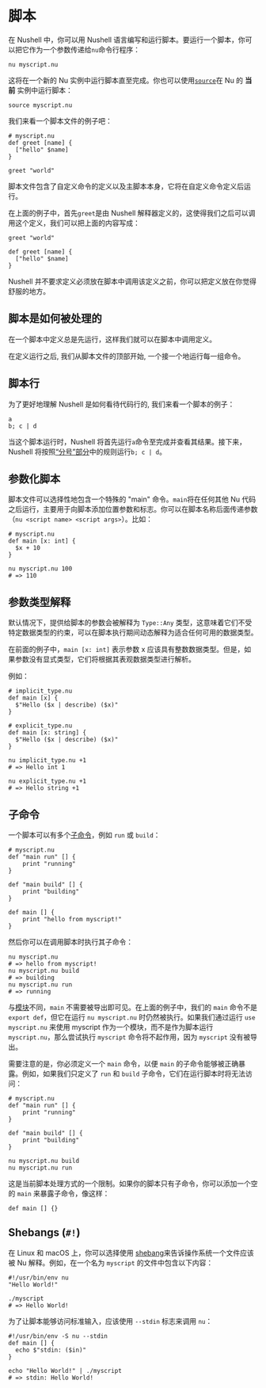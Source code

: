 # 脚本

在 Nushell 中，你可以用 Nushell 语言编写和运行脚本。要运行一个脚本，你可以把它作为一个参数传递给`nu`命令行程序：

```nu
nu myscript.nu
```

这将在一个新的 Nu 实例中运行脚本直至完成。你也可以使用[`source`](/commands/docs/source.md)在 Nu 的 **当前** 实例中运行脚本：

```nu
source myscript.nu
```

我们来看一个脚本文件的例子吧：

```nu
# myscript.nu
def greet [name] {
  ["hello" $name]
}

greet "world"
```

脚本文件包含了自定义命令的定义以及主脚本本身，它将在自定义命令定义后运行。

在上面的例子中，首先`greet`是由 Nushell 解释器定义的，这使得我们之后可以调用这个定义，我们可以把上面的内容写成：

```nu
greet "world"

def greet [name] {
  ["hello" $name]
}
```

Nushell 并不要求定义必须放在脚本中调用该定义之前，你可以把定义放在你觉得舒服的地方。

## 脚本是如何被处理的

在一个脚本中定义总是先运行，这样我们就可以在脚本中调用定义。

在定义运行之后, 我们从脚本文件的顶部开始, 一个接一个地运行每一组命令。

## 脚本行

为了更好地理解 Nushell 是如何看待代码行的, 我们来看一个脚本的例子：

```nu
a
b; c | d
```

当这个脚本运行时，Nushell 将首先运行`a`命令至完成并查看其结果。接下来，Nushell 将按照[“分号”部分](pipelines.html#semicolons)中的规则运行`b; c | d`。

## 参数化脚本

脚本文件可以选择性地包含一个特殊的 "main" 命令。`main`将在任何其他 Nu 代码之后运行，主要用于向脚本添加位置参数和标志。你可以在脚本名称后面传递参数（`nu <script name> <script args>`）。比如：

```nu
# myscript.nu
def main [x: int] {
  $x + 10
}
```

```nu
nu myscript.nu 100
# => 110
```

## 参数类型解释

默认情况下，提供给脚本的参数会被解释为 `Type::Any` 类型，这意味着它们不受特定数据类型的约束，可以在脚本执行期间动态解释为适合任何可用的数据类型。

在前面的例子中，`main [x: int]` 表示参数 x 应该具有整数数据类型。但是，如果参数没有显式类型，它们将根据其表观数据类型进行解析。

例如：

```nu
# implicit_type.nu
def main [x] {
  $"Hello ($x | describe) ($x)"
}

# explicit_type.nu
def main [x: string] {
  $"Hello ($x | describe) ($x)"
}
```

```nu
nu implicit_type.nu +1
# => Hello int 1

nu explicit_type.nu +1
# => Hello string +1
```

## 子命令

一个脚本可以有多个[子命令](custom_commands.html#subcommands)，例如 `run` 或 `build`：

```nu
# myscript.nu
def "main run" [] {
    print "running"
}

def "main build" [] {
    print "building"
}

def main [] {
    print "hello from myscript!"
}
```

然后你可以在调用脚本时执行其子命令：

```nu
nu myscript.nu
# => hello from myscript!
nu myscript.nu build
# => building
nu myscript.nu run
# => running
```

与[模块](modules.html#main)不同，`main` 不需要被导出即可见。在上面的例子中，我们的 `main` 命令不是 `export def`，但它在运行 `nu myscript.nu` 时仍然被执行。如果我们通过运行 `use myscript.nu` 来使用 myscript 作为一个模块，而不是作为脚本运行 `myscript.nu`，那么尝试执行 `myscript` 命令将不起作用，因为 `myscript` 没有被导出。

需要注意的是，你必须定义一个 `main` 命令，以便 `main` 的子命令能够被正确暴露。例如，如果我们只定义了 `run` 和 `build` 子命令，它们在运行脚本时将无法访问：

```nu
# myscript.nu
def "main run" [] {
    print "running"
}

def "main build" [] {
    print "building"
}
```

```nu
nu myscript.nu build
nu myscript.nu run
```

这是当前脚本处理方式的一个限制。如果你的脚本只有子命令，你可以添加一个空的 `main` 来暴露子命令，像这样：

```nu
def main [] {}
```

## Shebangs (`#!`)

在 Linux 和 macOS 上，你可以选择使用 [shebang](<https://en.wikipedia.org/wiki/Shebang_(Unix)>)来告诉操作系统一个文件应该被 Nu 解释。例如，在一个名为 `myscript` 的文件中包含以下内容：

```nu
#!/usr/bin/env nu
"Hello World!"
```

```nu
./myscript
# => Hello World!
```

为了让脚本能够访问标准输入，应该使用 `--stdin` 标志来调用 `nu`：

```nu
#!/usr/bin/env -S nu --stdin
def main [] {
  echo $"stdin: ($in)"
}
```

```nu
echo "Hello World!" | ./myscript
# => stdin: Hello World!
```
